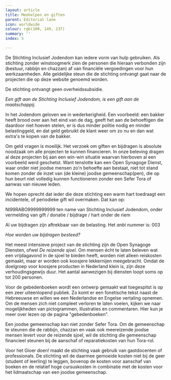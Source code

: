 ```yaml
---
layout: article
title: Meehelpen en giften
parent: Editorial lane
icon: worldwide
colour: rgb(100, 149, 237)
summary: ''
index: 5

---
```

De Stichting Inclusief Jodendom kan iedere vorm van hulp gebruiken. Als stichting zonder winstoogmerk zien de personen die hieraan verbonden zijn (bestuur, rabbijn en chazzan) af van financiële vergoedingen voor hun werkzaamheden. Alle geldelijke steun die de stichting ontvangt gaat naar de projecten die op deze website genoemd worden. 

De stichting ontvangt geen overheidssubsidie.

_Een gift aan de Stichting Inclusief Jodendom, is een gift aan de maatschappij._

In het Jodendom geloven we in wederkerigheid. Een voorbeeld: een bakker heeft brood over aan het eind van de dag, geeft het aan de behoeftigen die daardoor niet hoeven stelen, er is dus minder politie nodig en minder belastinggeld, en dat geld gebruikt de klant weer om zo nu en dan wat extra's te kopen van de bakker. 

Om geld vragen is moeilijk. Het verzoek om giften en bijdragen is absolute noodzaak om alle projecten te kunnen financieren. In onze beleving dragen al deze projecten bij aan een win-win situatie waarvan hierboven al een voorbeeld werd geschetst. Want tenslotte kan een Open Synagoge Dienst, waar onder niet joodse mensen zo'n behoefte aan bestaat, niet tot stand komen zonder de inzet van (de kleine) joodse gemeenschap(pen), die op hun beurt niet volledig kunnen functioneren zonder een Sefer Tora of aanwas van nieuwe leden. 

We hopen oprecht dat ieder die deze stichting een warm hart toedraagt een incidentele, of periodieke gift wil overmaken. Dat kan op:

Nl99RABO9999999999 ten name van Stichting Inclusief Jodendom, onder vermelding van gift / donatie / bijdrage / hart onder de riem

Al uw bijdragen zijn aftrekbaar van de belasting. Het _anbi_ nummer is: 003

_Hoe worden uw bijdragen besteed?_

Het meest intensieve project van de stichting zijn de Open Synagoge Diensten, ofwel _De reizende sjoel._ Om mensen écht te laten beleven wat een vrijdagavond in de sjoel te bieden heeft, worden niet alleen reiskosten gemaakt, maar er worden ook koosjere lekkernijen meegebracht. Omdat de doelgroep voor koosjere producten in Nederland klein is, zijn deze verhoudingsgewijs duur. Het aantal aanwezigen bij diensten loopt soms op tot 200 personen. 

Voor de gebedenboeken wordt een ontwerp gemaakt wat toegespitst is op een zeer uiteenlopend publiek. Zo komt er een fonetische tekst naast de Hebreeuwse en willen we een Nederlandse en Engelse vertaling opnemen. Om de mensen zich niet compleet verloren te laten voelen, kijken we naar mogelijkheden van pictogrammen, illustraties en commentaren. Hier kun je meer over lezen op de pagina "gebedenboeken". 

Een joodse gemeenschap kan niet zonder Sefer Tora. Om de gemeenschap te steunen die de rabbijn, chazzan en vaak ook meereizende joodse mensen levert voor de reizende sjoel, wil de stichting die gemeenschap financieel steunen bij de aanschaf of reparatiekosten van hun Tora-rol. 

Voor het Gioer doen! maakt de stichting vaak gebruik van gastdocenten of professionals.  De stichting wil de daarmee gemoeide kosten niet bij de geer (student of leerling) te leggen, bovenop de kosten voor aanschaf van boeken en de relatief hoge cursuskosten in combinatie met de kosten voor het lidmaatschap van een joodse gemeenschap. 

 